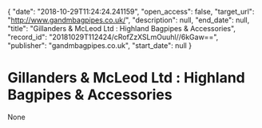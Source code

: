 {
  "date": "2018-10-29T11:24:24.241159", 
  "open_access": false, 
  "target_url": "http://www.gandmbagpipes.co.uk/", 
  "description": null, 
  "end_date": null, 
  "title": "Gillanders & McLeod Ltd : Highland Bagpipes & Accessories", 
  "record_id": "20181029T112424/cRofZzXSLmOuuhl//6kGaw==", 
  "publisher": "gandmbagpipes.co.uk", 
  "start_date": null
}

# Gillanders & McLeod Ltd : Highland Bagpipes & Accessories

None